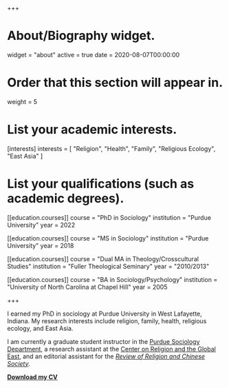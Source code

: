 +++
# About/Biography widget.
widget = "about"
active = true
date = 2020-08-07T00:00:00

# Order that this section will appear in.
weight = 5

# List your academic interests.
[interests]
  interests = [
     "Religion",
     "Health",
     "Family",
     "Religious Ecology",
     "East Asia"
   ]

# List your qualifications (such as academic degrees).
[[education.courses]]
  course = "PhD in Sociology"
  institution = "Purdue University"
  year = 2022

[[education.courses]]
  course = "MS in Sociology"
  institution = "Purdue University"
  year = 2018

[[education.courses]]
  course = "Dual MA in Theology/Crosscultural Studies"
  institution = "Fuller Theological Seminary"
  year = "2010/2013"

[[education.courses]]
  course = "BA in Sociology/Psychology"
  institution = "University of North Carolina at Chapel Hill"
  year = 2005

+++


I earned my PhD in sociology at Purdue University in West Lafayette, Indiana. My research interests include religion, family, health, religious ecology, and East Asia.

I am currently a graduate student instructor in the [Purdue Sociology Department](https://www.cla.purdue.edu/sociology/), a research assistant at the [Center on Religion and the Global East](http://www.globaleast.org/), and an editorial assistant for the [*Review of Religion and Chinese Society*](http://booksandjournals.brillonline.com/content/journals/22143955).

[**Download my CV**](files/bmcphail_cv.pdf)
